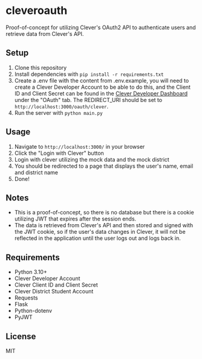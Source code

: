 # cleveroauth
Proof-of-concept for utilizing Clever's OAuth2 API to authenticate users and retrieve data from Clever's API.

## Setup
1. Clone this repository
2. Install dependencies with `pip install -r requirements.txt`
3. Create a .env file with the content from .env.example, you will need to create a Clever Developer Account to be able to do this, and the Client ID and Client Secret can be found in the [Clever Developer Dashboard](https://dev.clever.com/information/getting_started) under the "OAuth" tab. The REDIRECT_URI should be set to `http://localhost:3000/oauth/clever`.
4. Run the server with `python main.py`

## Usage
1. Navigate to `http://localhost:3000/` in your browser
2. Click the "Login with Clever" button
3. Login with clever utilizing the mock data and the mock district
4. You should be redirected to a page that displays the user's name, email and district name
5. Done!

## Notes
- This is a proof-of-concept, so there is no database but there is a cookie utilizing JWT that expires after the session ends.
- The data is retrieved from Clever's API and then stored and signed with the JWT cookie, so if the user's data changes in Clever, it will not be reflected in the application until the user logs out and logs back in.

## Requirements
- Python 3.10+
- Clever Developer Account
- Clever Client ID and Client Secret
- Clever District Student Account
- Requests
- Flask
- Python-dotenv
- PyJWT

## License
MIT